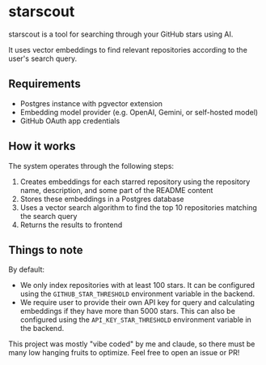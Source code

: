# starscout

starscout is a tool for searching through your GitHub stars using AI.

It uses vector embeddings to find relevant repositories according to the user's search query.

## Requirements

- Postgres instance with pgvector extension
- Embedding model provider (e.g. OpenAI, Gemini, or self-hosted model)
- GitHub OAuth app credentials

## How it works

The system operates through the following steps:

1. Creates embeddings for each starred repository using the repository name, description, and some part of the README content
2. Stores these embeddings in a Postgres database
3. Uses a vector search algorithm to find the top 10 repositories matching the search query
4. Returns the results to frontend

## Things to note

By default:
- We only index repositories with at least 100 stars. It can be configured using the `GITHUB_STAR_THRESHOLD` environment variable in the backend.
- We require user to provide their own API key for query and calculating embeddings if they have more than 5000 stars. This can also be configured using the `API_KEY_STAR_THRESHOLD` environment variable in the backend.

This project was mostly "vibe coded" by me and claude, so there must be many low hanging fruits to optimize. Feel free to open an issue or PR!